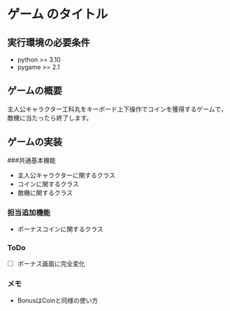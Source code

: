 # ゲーム のタイトル
## 実行環境の必要条件
* python >= 3.10
* pygame >= 2.1

## ゲームの概要
主人公キャラクター工科丸をキーボード上下操作でコインを獲得するゲームで，敵機に当たったら終了します。

## ゲームの実装
###共通基本機能
* 主人公キャラクターに関するクラス
* コインに関するクラス
* 敵機に関するクラス

### 担当追加機能
* ボーナスコインに関するクラス

### ToDo
- [ ] ボーナス画面に完全変化

### メモ
* BonusはCoinと同様の使い方
